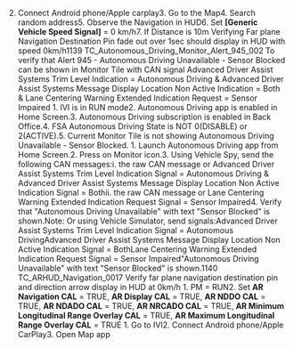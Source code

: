 2. Connect Android phone/Apple carplay3. Go to the Map4. Search random address5. Observe the Navigation in HUD6. Set **[Generic Vehicle Speed Signal]** = 0 km/h7. If Distance is 10m Verifying Far plane Navigation Destination Pin fade out over 1sec should display in HUD with speed 0km/h1139 TC_Autonomous_Driving_Monitor_Alert_945_002 To verify that Alert 945 - Autonomous Driving Unavailable - Sensor Blocked can be shown in Monitor Tile with CAN signal Advanced Driver Assist Systems Trim Level Indication = Autonomous Driving & Advanced Driver Assist Systems Message Display Location Non Active Indication = Both & Lane Centering Warning Extended Indication Request = Sensor Impaired 1. IVI is in RUN mode2. Autonomous Driving app is enabled in Home Screen.3. Autonomous Driving subscription is enabled in Back Office.4. FSA Autonomous Driving State is NOT 0(DISABLE) or 2(ACTIVE).5. Current Monitor Tile is not showing Autonomous Driving Unavailable - Sensor Blocked. 1. Launch Autonomous Driving app from Home Screen.2. Press on Monitor icon.3. Using Vehicle Spy, send the following CAN messages:i. the raw CAN message or Advanced Driver Assist Systems Trim Level Indication Signal = Autonomous Driving & Advanced Driver Assist Systems Message Display Location Non Active Indication Signal = Bothii. the raw CAN message or Lane Centering Warning Extended Indication Request Signal = Sensor Impaired4. Verify that "Autonomous Driving Unavailable" with text "Sensor Blocked" is shown.Note: Or using Vehicle Simulator, send signals:Advanced Driver Assist Systems Trim Level Indication Signal = Autonomous DrivingAdvanced Driver Assist Systems Message Display Location Non Active Indication Signal = BothLane Centering Warning Extended Indication Request Signal = Sensor Impaired"Autonomous Driving Unavailable" with text "Sensor Blocked" is shown.1140 TC_ARHUD_Navigation_0017 Verify far plane navigation destination pin and direction arrow display in HUD at 0km/h 1. PM = RUN2. Set **AR Navigation CAL** = TRUE, **AR Display CAL** = TRUE, **AR NDDO CAL** = TRUE, **AR NDADO CAL** = TRUE, **AR NRCADO CAL** = TRUE, **AR Minimum Longitudinal Range Overlay CAL** = TRUE, **AR Maximum Longitudinal Range Overlay CAL** = TRUE 1. Go to IVI2. Connect Android phone/Apple CarPlay3. Open Map app